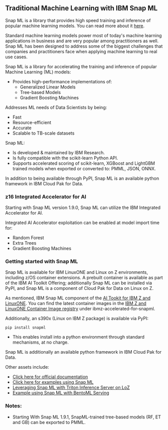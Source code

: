 ## Traditional Machine Learning with IBM Snap ML

Snap ML is a library that provides high speed training and inference of popular machine learning models. You can read more about it [here](https://www.zurich.ibm.com/snapml/).

Standard machine learning models power most of today's machine learning applications in business and are very popular among practitioners as well. Snap ML has been designed to address some of the biggest challenges that companies and practitioners face when applying machine learning to real use cases.

Snap ML is a library for accelerating the training and inference of popular Machine Learning (ML) models:

- Provides high-performance implementations of:
  - Generalized Linear Models
  - Tree-based Models
  - Gradient Boosting Machines

Addresses ML needs of Data Scientists by being:

- Fast
- Resource-efficient
- Accurate
- Scalable to TB-scale datasets

Snap ML:

- Is developed & maintained by IBM Research. 
- Is fully compatible with the scikit-learn Python API.
- Supports accelerated scoring of scikit-learn, XGBoost and LightGBM trained models when exported or converted to: PMML, JSON, ONNX.

In addition to being available through PyPI, Snap ML is an available python framework in IBM Cloud Pak for Data. 

### z16 Integrated Accelerator for AI ###

Starting with Snap ML version 1.9.0, Snap ML can utilize the IBM Integrated Accelerator for AI. 

Integrated AI Accelerator exploitation can be enabled at model import time for:

- Random Forest
- Extra Trees
- Gradient Boosting Machines


### Getting started with Snap ML ###

Snap ML is available for IBM LinuxONE and Linux on Z environments, including z/OS container extensions. A prebuilt container is available as part of the IBM AI Toolkit Offering; additionally Snap ML can be installed via PyPI, and Snap ML is a component of Cloud Pak for Data on Linux on Z.

As mentioned, IBM Snap ML component of the [AI Tookit for IBM Z and LinuxONE](aitoolkitloz.md). You can find the latest container images in the [IBM Z and LinuxONE Container Image registry](https://ibm.github.io/ibm-z-oss-hub/main/main.html) under ibmz-accelerated-for-snapml. 

Additionally, an s390x (Linux on IBM Z package) is available via PyPI:
```
pip install snapml 
```
- This enables install into a python environment through standard mechanisms, at no charge. 

Snap ML is additionally an available python framework in IBM Cloud Pak for Data.  

Other assets include: 

- [Click here for official documentation](https://snapml.readthedocs.io/en/latest/)
- [Click here for examples using Snap ML](https://github.com/IBM/snapml-examples)
- [Leveraging Snap ML with Triton Inference Server on LoZ](https://github.com/IBM/ai-on-z-triton-is-examples)
- [Example using Snap ML with BentoML Serving](https://github.com/IBM/snapml-examples/tree/main/examples/inference/random_forest/bentoml)

### Notes: ###

- Starting With Snap ML 1.9.1, SnapML-trained tree-based models (RF, ET and GB) can be exported to PMML.
